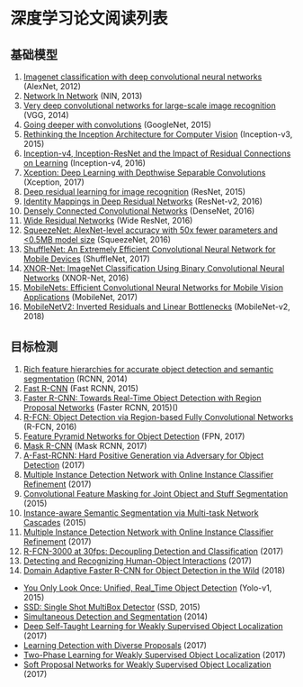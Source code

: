 # 深度学习论文阅读列表
## 基础模型
1. [Imagenet classification with deep convolutional neural networks](https://papers.nips.cc/paper/4824-imagenet-classification-with-deep-convolutional-neural-networks.pdf) (AlexNet, 2012)
2. [Network In Network](https://arxiv.org/pdf/1312.4400.pdf) (NIN, 2013)
3. [Very deep convolutional networks for large-scale image recognition](https://arxiv.org/pdf/1409.1556.pdf) (VGG, 2014)
4. [Going deeper with convolutions](http://www.cv-foundation.org/openaccess/content_cvpr_2015/papers/Szegedy_Going_Deeper_With_2015_CVPR_paper.pdf) (GoogleNet, 2015)
5. [Rethinking the Inception Architecture for Computer Vision](https://arxiv.org/pdf/1512.00567.pdf) (Inception-v3, 2015)
6. [Inception-v4, Inception-ResNet and the Impact of Residual Connections on Learning](https://arxiv.org/pdf/1602.07261.pdf) (Inception-v4, 2016)
7. [Xception: Deep Learning with Depthwise Separable Convolutions](http://openaccess.thecvf.com/content_cvpr_2017/papers/Chollet_Xception_Deep_Learning_CVPR_2017_paper.pdf) (Xception, 2017)
8. [Deep residual learning for image recognition](https://arxiv.org/pdf/1512.03385.pdf) (ResNet, 2015)
9. [Identity Mappings in Deep Residual Networks](https://arxiv.org/pdf/1603.05027.pdf) (ResNet-v2, 2016)
10. [Densely Connected Convolutional Networks](https://arxiv.org/pdf/1608.06993.pdf) (DenseNet, 2016)
11. [Wide Residual Networks](https://arxiv.org/pdf/1605.07146.pdf) (Wide ResNet, 2016)
12. [SqueezeNet: AlexNet-level accuracy with 50x fewer parameters and <0.5MB model size](https://arxiv.org/pdf/1602.07360.pdf) (SqueezeNet, 2016)
13. [ShuffleNet: An Extremely Efficient Convolutional Neural Network for Mobile Devices](https://arxiv.org/pdf/1707.01083.pdf) (ShuffleNet, 2017)
14. [XNOR-Net: ImageNet Classification Using Binary Convolutional Neural Networks](https://pjreddie.com/media/files/papers/xnor.pdf) (XNOR-Net, 2016)
15. [MobileNets: Efficient Convolutional Neural Networks for Mobile Vision Applications](https://arxiv.org/pdf/1704.04861.pdf) (MobileNet, 2017)
16. [MobileNetV2: Inverted Residuals and Linear Bottlenecks](https://arxiv.org/pdf/1801.04381.pdf) (MobileNet-v2, 2018)
## 目标检测
1. [Rich feature hierarchies for accurate object detection and semantic segmentation](https://www.cv-foundation.org/openaccess/content_cvpr_2014/papers/Girshick_Rich_Feature_Hierarchies_2014_CVPR_paper.pdf) (RCNN, 2014)
2. [Fast R-CNN](http://www.cv-foundation.org/openaccess/content_iccv_2015/papers/Girshick_Fast_R-CNN_ICCV_2015_paper.pdf) (Fast RCNN, 2015)
3. [Faster R-CNN: Towards Real-Time Object Detection with Region Proposal Networks](http://papers.nips.cc/paper/5638-faster-r-cnn-towards-real-time-object-detection-with-region-proposal-networks.pdf) (Faster RCNN, 2015)()
4. [R-FCN: Object Detection via Region-based Fully Convolutional Networks](https://arxiv.org/abs/1605.06409) (R-FCN, 2016)
5. [Feature Pyramid Networks for Object Detection](https://arxiv.org/pdf/1612.03144.pdf) (FPN, 2017)
6. [Mask R-CNN](https://arxiv.org/abs/1703.06870) (Mask RCNN, 2017)
7. [A-Fast-RCNN: Hard Positive Generation via Adversary for Object Detection](https://arxiv.org/abs/1704.03414) (2017)
8. [Multiple Instance Detection Network with Online Instance Classifier Refinement](https://arxiv.org/abs/1704.00138) (2017)
9. [Convolutional Feature Masking for Joint Object and Stuff Segmentation](http://www.cv-foundation.org/openaccess/content_cvpr_2015/papers/Dai_Convolutional_Feature_Masking_2015_CVPR_paper.pdf) (2015)
10. [Instance-aware Semantic Segmentation via Multi-task Network Cascades](http://www.cv-foundation.org/openaccess/content_cvpr_2016/papers/Dai_Instance-Aware_Semantic_Segmentation_CVPR_2016_paper.pdf) (2015)
11. [Multiple Instance Detection Network with Online Instance Classifier Refinement](https://arxiv.org/abs/1704.00138) (2017)
12. [R-FCN-3000 at 30fps: Decoupling Detection and Classification](https://arxiv.org/abs/1712.01802) (2017)
13. [Detecting and Recognizing Human-Object Interactions](https://arxiv.org/abs/1704.07333v3) (2017)
14. [Domain Adaptive Faster R-CNN for Object Detection in the Wild](https://arxiv.org/abs/1803.03243v1) (2018)
* [You Only Look Once: Unified, Real_Time Object Detection](https://arxiv.org/abs/1506.02640) (Yolo-v1, 2015)
* [SSD: Single Shot MultiBox Detector](https://arxiv.org/abs/1512.02325) (SSD, 2015)
* [Simultaneous Detection and Segmentation](https://arxiv.org/abs/1407.1808) (2014)
* [Deep Self-Taught Learning for Weakly Supervised Object Localization](https://arxiv.org/abs/1704.05188) (2017)
* [Learning Detection with Diverse Proposals](https://arxiv.org/abs/1704.05188) (2017)
* [Two-Phase Learning for Weakly Supervised Object Localization](https://arxiv.org/abs/1708.02108) (2017)
* [Soft Proposal Networks for Weakly Supervised Object Localization](https://arxiv.org/abs/1709.01829) (2017)
